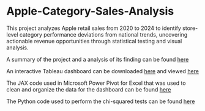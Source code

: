 # Apple-Category-Sales-Analysis
This project analyzes Apple retail sales from 2020 to 2024 to identify store-level category performance deviations from national trends, uncovering actionable revenue opportunities through statistical testing and visual analysis.

A summary of the project and a analysis of its finding can be found [here](https://github.com/JasonCRobbins/Apple-Category-Sales-Analysis/blob/main/ReadMe%20(Apple%20Cat%20Analysis).pdf)

An interactive Tableau dashboard can be downloaded [here](https://github.com/JasonCRobbins/Apple-Category-Sales-Analysis/blob/Data/Apple%20Cat%20Analysis.twb) and viewed [here](https://public.tableau.com/views/AppleAnalysis2/Dashboard1?:language=en-US&publish=yes&:sid=&:redirect=auth&:display_count=n&:origin=viz_share_link)

The JAX code used in Microsoft Power Pivot for Excel that was used to clean and organize the data for the dashboard can be found [here](https://github.com/JasonCRobbins/Apple-Category-Sales-Analysis/blob/Data/JAX%20code%20for%20MS%20Power%20Pivot.txt)

The Python code used to perform the chi-squared tests can be found [here](https://github.com/JasonCRobbins/Apple-Category-Sales-Analysis/blob/Data/Python%20Code%20for%20Chi-Squared.txt)
